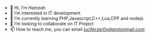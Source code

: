 - 👋 Hi, I’m Hamzah
- 👀 I’m interested in IT development
- 🌱 I’m currently learning PHP,Javascript,C++,Lua,CPP and nodejs
- 💞️ I’m looking to collaborate on IT Project
- 📫 How to reach me, you can email luciferzer0x@protonmail.com

<!---
hamzah1897/hamzah1897 is a ✨ special ✨ repository because its `README.md` (this file) appears on your GitHub profile.
You can click the Preview link to take a look at your changes.
--->
